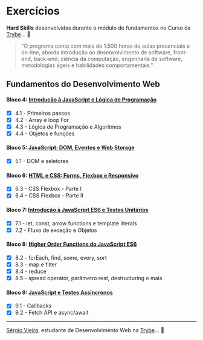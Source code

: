 # Exercícios

__Hard Skills__ desenvolvidas durante o módulo de fundamentos no Curso da [Trybe](https://www.betrybe.com/)... :rocket:

>"O programa conta com mais de 1.500 horas de aulas presenciais e on-line, aborda introdução ao desenvolvimento de software, front-end, back-end, ciência da computação, engenharia de software, metodologias ágeis e habilidades comportamentais."

## Fundamentos do Desenvolvimento Web

#### Bloco 4: [Introdução à JavaScript e Lógica de Programação](https://github.com/sergiovieirawebb/trybe-fundamentos/tree/main/fundamentos/bloco-04)

- [x] 4.1 - Primeiros passos
- [x] 4.2 - Array e loop For
- [x] 4.3 - Lógica de Programação e Algoritmos
- [x] 4.4 - Objetos e funções

#### Bloco 5: [JavaScript: DOM, Eventos e Web Storage](https://github.com/sergiovieirawebb/trybe-fundamentos/tree/main/fundamentos/bloco-05)

- [x] 5.1 - DOM e seletores

#### Bloco 6: [HTML e CSS: Forms, Flexbox e Responsivo](https://github.com/sergiovieirawebb/trybe-fundamentos/tree/main/fundamentos/bloco-06)

- [x] 6.3 - CSS Flexbox - Parte I
- [x] 6.4 - CSS Flexbox - Parte II

#### Bloco 7: [Introdução à JavaScript ES6 e Testes Unitários](https://github.com/sergiovieirawebb/trybe-fundamentos/tree/main/fundamentos/bloco-07)

- [x] 7.1 - let, const, arrow functions e template literals
- [x] 7.2 - Fluxo de exceção e Objetos

#### Bloco 8: [Higher Order Functions do JavaScript ES6](https://github.com/sergiovieirawebb/trybe-fundamentos/tree/main/fundamentos/bloco-08)

- [x] 8.2 - forEach, find, some, every, sort
- [x] 8.3 - map e filter
- [x] 8.4 - reduce
- [x] 8.5 - spread operator, parâmetro rest, destructuring e mais

#### Bloco 9: [JavaScript e Testes Assíncronos](https://github.com/sergiovieirawebb/trybe-fundamentos/tree/main/fundamentos/bloco-09)

- [x] 9.1 - Callbacks
- [x] 9.2 - Fetch API e async/await

---

[Sérgio Vieira](https://www.linkedin.com/in/sergiovieirawebb/), estudante de Desenvolvimento Web na [Trybe](https://www.betrybe.com/)... :rocket:
